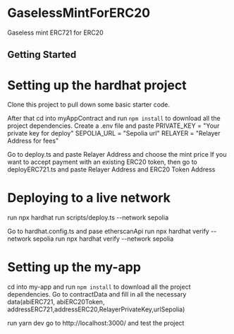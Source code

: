# GaselessMintForERC20
Gaseless mint ERC721 for ERC20

## Getting Started

# Setting up the hardhat project
Clone this project to pull down some basic starter code.

After that cd into myAppContract and run `npm install` to download all the project dependencies.
Create a .env file and paste
  PRIVATE_KEY = "Your private key for deploy"
  SEPOLIA_URL = "Sepolia url"
  RELAYER = "Relayer Address for fees"

Go to deploy.ts and paste Relayer Address and choose the mint price 
If you want to accept payment with an existing ERC20 token, then go to deployERC721.ts and paste Relayer Address
and ERC20 Token Address

# Deploying to a live network
run npx hardhat run scripts/deploy.ts --network sepolia

Go to hardhat.config.ts and pase etherscanApi
run npx hardhat verify --network sepolia <addressERC20>
run npx hardhat verify --network sepolia <addressERC721> <addressRelayer> <addressERC20> <initialOwnerAddress> <price>


# Setting up the my-app
cd into my-app and run `npm install` to download all the project dependencies.
Go to contractData and fill in all the necessary data(abiERC721, abiERC20Token, addressERC721,addressERC20,RelayerPrivateKey,urlSepolia)

run yarn dev
go to http://localhost:3000/ and test the project

